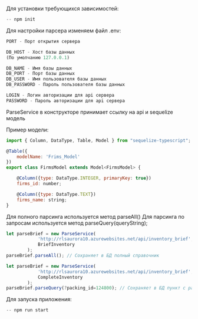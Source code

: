 

Для установки требующихся зависимостей:
```js
-- npm init
```

Для настройки парсера изменяем файл .env:
```js
PORT - Порт открытия сервера

DB_HOST - Хост базы данных
(По умолчанию 127.0.0.1)

DB_NAME - Имя базы данных
DB_PORT - Порт базы данных
DB_USER - Имя пользователя базы данных
DB_PASSWORD - Пароль пользователя базы данных

LOGIN - Логин авторизации для api сервера
PASSWORD - Пароль авторизации для api сервера
```
ParseService в конструкторе принимает ссылку на api и sequelize модель

Пример модели:
```js
import { Column, DataType, Table, Model } from "sequelize-typescript";

@Table({
    modelName: 'Frims_Model'
})
export class FirmsModel extends Model<FirmsModel> { 

    @Column({type: DataType.INTEGER, primaryKey: true})
    firms_id: number;

    @Column({type: DataType.TEXT})
    firms_name: string;
}
```
Для полного парсинга используется метод parseAll()
Для парсинга по запросам используется метод parseQuery(queryString);

```js
let parseBrief = new ParseService(
            'http://rlsaurora10.azurewebsites.net/api/inventory_brief', 
            BriefInventory
        );
parseBrief.parseAll(); // Сохраняет в БД полный справочник
```

```js
let parseBrief = new ParseService(
            'http://rlsaurora10.azurewebsites.net/api/inventory_brief', 
            CompleteInventory
        );
parseBrief.parseQuery(?packing_id=124800); // Сохраняет в БД пункт с packing_id=124800
```

Для запуска приложения:
```js
-- npm run start
```
